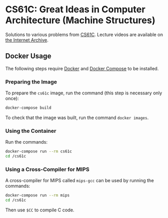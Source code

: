 # CS61C: Great Ideas in Computer Architecture (Machine Structures)

Solutions to various problems from [CS61C](http://inst.eecs.berkeley.edu/~cs61c/sp15/). Lecture videos are available on [the Internet Archive](https://archive.org/details/ucberkeley-webcast-PL-XXv-cvA_iCl2-D-FS5mk0jFF6cYSJs_).

## Docker Usage

The following steps require [Docker](https://docs.docker.com/install/) and [Docker Compose](https://docs.docker.com/compose/install/) to be installed.

### Preparing the Image

To prepare the `cs61c` image, run the command (this step is necessary only once):

```bash
docker-compose build
```

To check that the image was built, run the command `docker images`.

### Using the Container

Run the commands:

```bash
docker-compose run --rm cs61c
cd /cs61c
```

### Using a Cross-Compiler for MIPS

A cross-compiler for MIPS called `mips-gcc` can be used by running the commands:

```bash
docker-compose run --rm mips
cd /cs61c
```

Then use `$CC` to compile C code.
